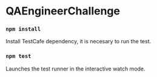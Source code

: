 # QAEngineerChallenge

### `npm install`
Install TestCafe dependency, it is necesary to run the test.

### `npm test`
Launches the test runner in the interactive watch mode.
